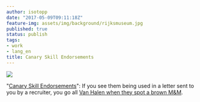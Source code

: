 ```yaml
---
author: isotopp
date: "2017-05-09T09:11:18Z"
feature-img: assets/img/background/rijksmuseum.jpg
published: true
status: publish
tags:
- work
- lang_en
title: Canary Skill Endorsements
---
```

[![](/uploads/2017/05/canary-skill-endorsements-1024x768.jpg)](https://twitter.com/iantien/status/861248220428738560/photo/1)

"[Canary Skill Endorsements](https://twitter.com/iantien/status/861248220428738560/photo/1)":
If you see them being used in a letter sent to you by a recruiter, you go
all [Van Halen when they spot a brown M&M](http://www.snopes.com/music/artists/vanhalen.asp).
